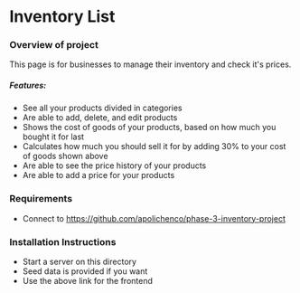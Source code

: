 # Inventory List
### Overview of project
This page is for businesses to manage their inventory and check it's prices.

##### Features:
   * See all your products divided in categories
   * Are able to add, delete, and edit products
   * Shows the cost of goods of your products, based on how much you bought it for last
   * Calculates how much you should sell it for by adding 30% to your cost of goods shown above
   * Are able to see the price history of your products
   * Are able to add a price for your products

### Requirements
* Connect to https://github.com/apolichenco/phase-3-inventory-project

### Installation Instructions
* Start a server on this directory
* Seed data is provided if you want
* Use the above link for the frontend
